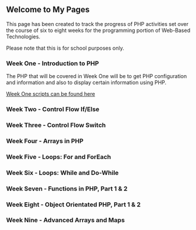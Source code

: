 ## Welcome to My Pages

This page has been created to track the progress of PHP activities set over the course of six to eight weeks for the programming portion of Web-Based Technologies.

Please note that this is for school purposes only.


### Week One - Introduction to PHP

The PHP that will be covered in Week One will be to get PHP configuration and information and also to display certain information using PHP.

[Week One scripts can be found here](https://jamespssmith.github.io/James-Tries-PHP/week-one)



### Week Two - Control Flow If/Else

### Week Three - Control Flow Switch

### Week Four - Arrays in PHP

### Week Five - Loops: For and ForEach

### Week Six - Loops: While and Do-While

### Week Seven - Functions in PHP, Part 1 & 2

### Week Eight - Object Orientated PHP, Part 1 & 2

### Week Nine - Advanced Arrays and Maps
